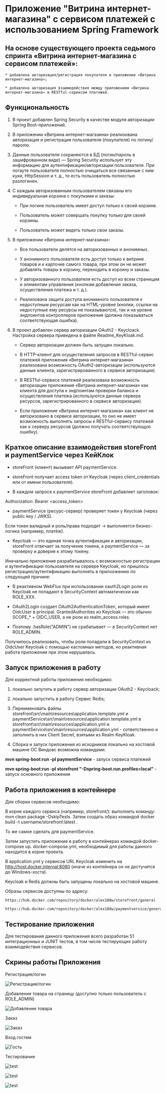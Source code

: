 # Приложение "Витрина интернет-магазина" с сервисом платежей с использованием Spring Framework

## На основе существующего проекта седьмого спринта «Витрина интернет-магазина с сервисом платежей»:

    * добавлена авторизация/регистрация покупателя в приложении «Витрина интернет-магазина»;

    * добавлена авторизация взаимодействия между приложением «Витрина интернет-магазина» и RESTful-сервисом платежей.

## Функциональность

1. В проект добавлен Spring Security в качестве модуля авторизации Spring Boot-приложений.

2. В приложении «Витрина интернет-магазина» реализована авторизация и регистрация пользователя (покупателя) по логину/паролю.

3. Данные пользователя сохраняются в БД (логин/пароль в зашифрованном виде) — Spring Security использует эту информацию для аутентификации/авторизации пользователя. При логауте пользователя полностью очищаться все связанные с ним куки, HttpSession и т. д., то есть пользователь полностью разлогинен.

4. С каждым авторизованным пользователем связаны его индивидуальная корзина с покупками и заказы:

    * При логине пользователь имеет доступ только к своей корзине.

    * Пользователь может совершать покупку только для своей корзины.

    * Пользователь может видеть только свои заказы.

5. В приложении «Витрина интернет-магазина»:

    * Все пользователи делятся на авторизованных и анонимных.

    * У анонимного пользователя есть доступ только к витрине товаров и к карточке самого товара, при этом он не может добавлять товары в корзину, переходить в корзину и заказы.

    * У авторизованного пользователя есть доступ ко всем страницам и элементам управления (кнопкам добавления заказа, осуществления платежа и т. д.).

    * Реализована защита доступа анонимного пользователя к недоступным ресурсам как на HTML-уровне (кнопки, ссылки на недоступные ему ресурсы не показываются), так и на уровне эндпоинтов контроллеров приложения (должна показываться соответствующая ошибка).

6. В проект добавлен сервер авторизации OAuth2 - Keycloack. Настройка сервера приведена в файле Readme_KeyKloak.md.

    * Сервер авторизации должен быть запущен локально.

    * В HTTP-клиент для осуществления запросов в RESTful-сервис платежей приложения «Витрина интернет-магазина» реализована возможность OAuth2-авторизации (используются данные клиента, зарегистрированного в сервисе авторизации).

    * В RESTful-сервисе платежей реализована возможность авторизации приложения «Витрина интернет-магазина» как клиента для доступа к эндпоинтам проверки баланса и осуществления платежа (используются данные сервера ресурсов, зарегистрированного в сервисе авторизации).

    * Если приложение «Витрина интернет-магазина» как клиент не авторизовано в сервисе авторизации, то оно не имеет возможность выполнять запросы к RESTful-сервису платежей как к серверу ресурсов (должно получать соответствующую ошибку).


## Краткое описание взаимодействия storeFront и paymentService через КейКлок

 * storeFront (клиент) вызывает API paymentService.

 * storeFront получает access token от Keycloak (через client_credentials или от имени пользователя).

 * В каждом запросе к paymentService storeFront добавляет заголовок:

Authorization: Bearer <access_token>

 * paymentService (ресурс-сервер) проверяет токен у Keycloak (через public key / JWKS).

Если токен валидный и роль/права подходят → выполняется бизнес-логика (например, платёж).

 * Keycloak — это единая точка аутентификации и авторизации, storeFront отвечает за получение токена, а paymentService — за проверку и доверие к этому токену.

Иначально приложение разрабатывалось с возможностью регистрации и аутентификации пользоавтеля на сервере Keycloak, но пришлось регистрацию/аутентификацию выполнять в прилоожению по следующей причине:

 * В реактивном WebFlux при использовании oauth2Login роли из Keycloak не попадают в SecurityContext автоматически как ROLE_XXX.

 * OAuth2Login создает OAuth2AuthenticationToken, который имеет OidcUser в principal.
GrantedAuthorities из Keycloak — это обычно SCOPE_* + OIDC_USER, а не роли из realm_access.roles.
 * Поэтому .hasRole("ADMIN") не срабатывает — в SecurityContext нет ROLE_ADMIN.

Получилось реализовать, чтобы роли попадали в SecurityContext из OidcUser Keycloak с помощью кастомных методов, но реактивная работа приложения при этом нарушалась.

## Запуск приложения в работу

Для корректной работы приложения необходимо: 

1. локально запутить в работу сервер авторизации OAuth2 - Keycloack;

2. локально запустить в работу Сервис Redis;

3. Переименовать файлы storefront\src\main\resources\application.template.yml и paymentService\src\main\resources\application.template.yml в storefront\src\main\resources\application.yml и paymentService\src\main\resources\application.yml - сответственно и заполнить в них Client Secret, взятыми из Realm KeyKloak.

4. Сборка и запуск приложения из исходников локально на хостовой машине ОС Виндовс возможна командами:

 **mvn spring-boot:run -pl paymentService** - запуск сервиса платежей

 **mvn spring-boot:run -pl storefront "-Dspring-boot.run.profiles=local"** - запуск основного приложения

## Работа приложения в контейнере

Для сборки сервисов необходимо:

В корне каждого сервиса (например, storefront/): выполнить команду: mvn clean package -DskipTests. Затем создать образ командой docker build -t username/storefront:latest .

То же самое сделать для paymentService.

Затем запустить приложение в работу в контейнерах командой docker-compose up. docker-compose.yml, необходимый для работы данного находится в корне проекта.

В application.yml у сервисов URL Keycloak изменить на http://host.docker.internal:8080 (иначе из контейнера он не достучится до Windows-хоста).

Keycloak и Redis должны быть запущены локально на хостовой машине.

Образы сервисов доступны по адресу:

    https://hub.docker.com/repository/docker/alex188w/storefront/general

    https://hub.docker.com/repository/docker/alex188w/paymentservice/general



## Тестирование приложения

Для тестирования данного приложения всего разработан 51 интеграционных и JUNIT тестов, в том числе тестирующих работу взаимодействия сервисов.

## Скрины работы Приложения

Регистрация/логин

![Регистрация/логин](img/login.jpg)

Добавление товара на страницу (доступно только пользователь с ROLE_ADMIN)

![Добавление товара](img/admin.jpg)

Заказ

![Заказ](img/payment3.jpg)

Вход гостем

![Гость](img/quest.jpg)


Тестирование

![test](img/paymentServiceTest.jpg)


![test](img/paymentServiceClient.jpg)

![test](img/storeFrontTest2.jpg)




